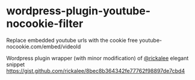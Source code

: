 # wordpress-plugin-youtube-nocookie-filter

Replace embedded youtube urls with the cookie free youtube-nocookie.com/embed/videoId

Wordpress plugin wrapper (with minor modification) of [@rickalee](https://gist.github.com/rickalee) elegant snippet https://gist.github.com/rickalee/8bec8b364342fe77762f98897de7cbd4

